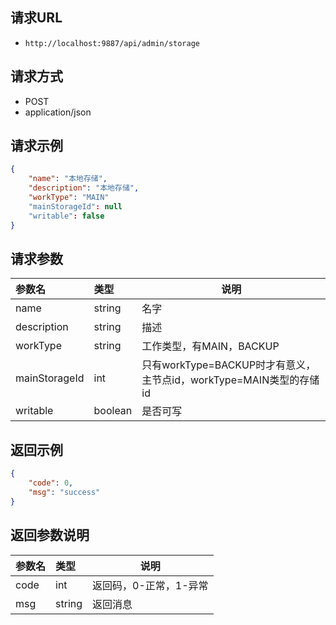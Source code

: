 
## 请求URL
- `http://localhost:9887/api/admin/storage`

## 请求方式
- POST
- application/json

## 请求示例

``` json
{
    "name": "本地存储", 
    "description": "本地存储", 
    "workType": "MAIN"
    "mainStorageId": null
    "writable": false
}
```

## 请求参数

|参数名|类型|说明|
|:-----  |:-----|-----|
|name |string   | 名字  |
|description |string   | 描述  |
|workType |string   | 工作类型，有MAIN，BACKUP  |
|mainStorageId |int   | 只有workType=BACKUP时才有意义，主节点id，workType=MAIN类型的存储id  |
|writable |boolean   | 是否可写  |

## 返回示例

``` json
{
    "code": 0, 
    "msg": "success"
}
```

## 返回参数说明

|参数名|类型|说明|
|:-----  |:-----|-----                           |
|code |int   |返回码，0-正常，1-异常  |
|msg |string   | 返回消息  |




